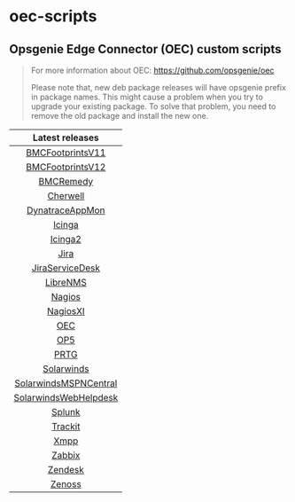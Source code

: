 # oec-scripts

## Opsgenie Edge Connector (OEC) custom scripts
  
> For more information about OEC: https://github.com/opsgenie/oec
>
> Please note that, new deb package releases will have opsgenie prefix in package names. This might cause a problem when you try to upgrade your existing package. To solve that problem, you need to remove the old package and install the new one.

| Latest releases |
| :-------------: |
| [BMCFootprintsV11](https://github.com/opsgenie/oec-scripts/releases/tag/BMCFootprintsV11-1.1.2_oec-1.1.2) |
| [BMCFootprintsV12](https://github.com/opsgenie/oec-scripts/releases/tag/BMCFootprintsV12-1.1.2_oec-1.1.2) |
| [BMCRemedy](https://github.com/opsgenie/oec-scripts/releases/tag/BMCRemedy-1.1.2_oec-1.1.2) |
| [Cherwell](https://github.com/opsgenie/oec-scripts/releases/tag/Cherwell-1.1.3_oec-1.1.2) |
| [DynatraceAppMon](https://github.com/opsgenie/oec-scripts/releases/tag/DynatraceAppMon-1.1.1_oec-1.1.2) |
| [Icinga](https://github.com/opsgenie/oec-scripts/releases/tag/Icinga-1.1.2_oec-1.1.2) |
| [Icinga2](https://github.com/opsgenie/oec-scripts/releases/tag/Icinga2-1.1.3_oec-1.1.2) |
| [Jira](https://github.com/opsgenie/oec-scripts/releases/tag/Jira-1.1.1_oec-1.1.2) |
| [JiraServiceDesk](https://github.com/opsgenie/oec-scripts/releases/tag/JiraServiceDesk-1.1.2_oec-1.1.2) |
| [LibreNMS](https://github.com/opsgenie/oec-scripts/releases/tag/LibreNMS-1.1.1_oec-1.1.2) |
| [Nagios](https://github.com/opsgenie/oec-scripts/releases/tag/Nagios-1.1.1_oec-1.1.2) |
| [NagiosXI](https://github.com/opsgenie/oec-scripts/releases/tag/NagiosXI-1.1.1_oec-1.1.2) |
| [OEC](https://github.com/opsgenie/oec-scripts/releases/tag/OEC-1.1.1_oec-1.1.2) |
| [OP5](https://github.com/opsgenie/oec-scripts/releases/tag/OP5-1.1.1_oec-1.1.2) |
| [PRTG](https://github.com/opsgenie/oec-scripts/releases/tag/PRTG-1.1.1_oec-1.1.2) |
| [Solarwinds](https://github.com/opsgenie/oec-scripts/releases/tag/Solarwinds-1.1.1_oec-1.1.2) |
| [SolarwindsMSPNCentral](https://github.com/opsgenie/oec-scripts/releases/tag/SolarwindsMSPNCentral-1.1.1_oec-1.1.2) |
| [SolarwindsWebHelpdesk](https://github.com/opsgenie/oec-scripts/releases/tag/SolarwindsWebHelpdesk-1.1.1_oec-1.1.2) |
| [Splunk](https://github.com/opsgenie/oec-scripts/releases/tag/Splunk-1.1.2_oec-1.1.2) |
| [Trackit](https://github.com/opsgenie/oec-scripts/releases/tag/Trackit-1.1.1_oec-1.1.2) |
| [Xmpp](https://github.com/opsgenie/oec-scripts/releases/tag/Xmpp-1.1.1_oec-1.1.2) |
| [Zabbix](https://github.com/opsgenie/oec-scripts/releases/tag/Zabbix-1.1.2_oec-1.1.2) |
| [Zendesk](https://github.com/opsgenie/oec-scripts/releases/tag/Zendesk-1.1.1_oec-1.1.2) |
| [Zenoss](https://github.com/opsgenie/oec-scripts/releases/tag/Zenoss-1.1.1_oec-1.1.2) |